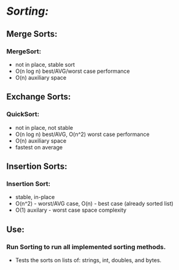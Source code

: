 # *Sorting:*
## Merge Sorts:
### MergeSort:
- not in place, stable sort
- O(n log n) best/AVG/worst case performance
- O(n) auxiliary space

## Exchange Sorts:
### QuickSort:
- not in place, not stable
- O(n log n) best/AVG, O(n^2) worst case performance
- O(n) auxiliary space
- fastest on average

## Insertion Sorts:
### Insertion Sort:
- stable, in-place
- O(n^2) - worst/AVG case, O(n) - best case (already sorted list)
- O(1) auxilary - worst case space complexity

## Use:
### Run Sorting to run all implemented sorting methods.
- Tests the sorts on lists of: strings, int, doubles, and bytes.
